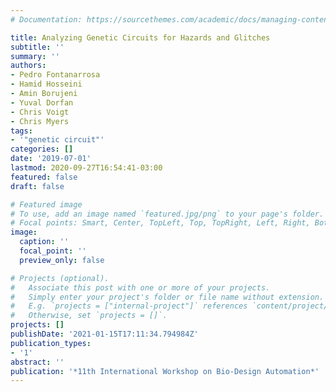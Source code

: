 ```yaml
---
# Documentation: https://sourcethemes.com/academic/docs/managing-content/

title: Analyzing Genetic Circuits for Hazards and Glitches
subtitle: ''
summary: ''
authors:
- Pedro Fontanarrosa
- Hamid Hosseini
- Amin Borujeni
- Yuval Dorfan
- Chris Voigt
- Chris Myers
tags:
- '"genetic circuit"'
categories: []
date: '2019-07-01'
lastmod: 2020-09-27T16:54:41-03:00
featured: false
draft: false

# Featured image
# To use, add an image named `featured.jpg/png` to your page's folder.
# Focal points: Smart, Center, TopLeft, Top, TopRight, Left, Right, BottomLeft, Bottom, BottomRight.
image:
  caption: ''
  focal_point: ''
  preview_only: false

# Projects (optional).
#   Associate this post with one or more of your projects.
#   Simply enter your project's folder or file name without extension.
#   E.g. `projects = ["internal-project"]` references `content/project/deep-learning/index.md`.
#   Otherwise, set `projects = []`.
projects: []
publishDate: '2021-01-15T17:11:34.794984Z'
publication_types:
- '1'
abstract: ''
publication: '*11th International Workshop on Bio-Design Automation*'
---
```

